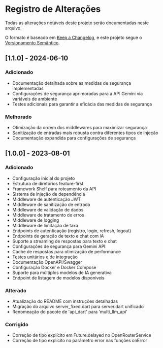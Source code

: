 # Registro de Alterações

Todas as alterações notáveis deste projeto serão documentadas neste arquivo.

O formato é baseado em [Keep a Changelog](https://keepachangelog.com/pt-BR/1.0.0/),
e este projeto segue o [Versionamento Semântico](https://semver.org/lang/pt-BR/).

## [1.1.0] - 2024-06-10

### Adicionado
- Documentação detalhada sobre as medidas de segurança implementadas
- Configurações de segurança aprimoradas para a API Gemini via variáveis de ambiente
- Testes adicionais para garantir a eficácia das medidas de segurança

### Melhorado
- Otimização da ordem dos middlewares para maximizar segurança
- Sanitização de entradas mais robusta contra diferentes tipos de injeção
- Documentação expandida para configurações de segurança

## [1.0.0] - 2023-08-01

### Adicionado
- Configuração inicial do projeto
- Estrutura de diretórios feature-first
- Framework Shelf para roteamento da API
- Sistema de injeção de dependência
- Middleware de autenticação JWT
- Middleware de sanitização de entrada
- Middleware de validação de dados
- Middleware de tratamento de erros
- Middleware de logging
- Middleware de limitação de taxa
- Endpoints de autenticação (registro, login, refresh, logout)
- Endpoints de geração de texto e chat com IA
- Suporte a streaming de respostas para texto e chat
- Configurações de segurança para Gemini API
- Cache de respostas para otimização de performance
- Testes unitários e de integração
- Documentação OpenAPI/Swagger
- Configuração Docker e Docker Compose
- Suporte para múltiplos modelos de IA generativa
- Endpoint de listagem de modelos disponíveis

### Alterado
- Atualização do README com instruções detalhadas
- Migração do arquivo server_fixed.dart para server.dart unificado
- Renomeação do pacote de 'api_dart' para 'multi_llm_api'

### Corrigido
- Correção de tipo explícito em Future.delayed no OpenRouterService
- Correção de tipo explícito no parâmetro error nas funções onError 